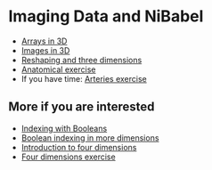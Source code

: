 # Imaging Data and NiBabel

* [Arrays in 3D](https://textbook.nipraxis.org/arrays_3d)
* [Images in 3D](https://textbook.nipraxis.org/images_3d)
* [Reshaping and three
  dimensions](https://textbook.nipraxis.org/reshape_and_3d.html)
* [Anatomical
  exercise](https://hub.nipraxis.org/hub/user-redirect/git-pull?repo=https%3A//github.com/nipraxis/anatomical&subPath=anatomical.ipynb)
* If you have time: [Arteries
  exercise](https://hub.nipraxis.org/hub/user-redirect/git-pull?repo=https%3A//github.com/nipraxis/arteries&subPath=arteries.ipynb)

## More if you are interested

* [Indexing with
  Booleans](https://textbook.nipraxis.org/boolean_indexing.html)
* [Boolean indexing in more
  dimensions](https://textbook.nipraxis.org/boolean_indexing_nd.html)
* [Introduction to four dimensions](https://textbook.nipraxis.org/intro_to_4d)
* [Four dimensions
  exercise](https://hub.nipraxis.org/hub/user-redirect/git-pull?repo=https%3A//github.com/nipraxis/four_dimensions&subPath=four_dimensions.ipynb)
